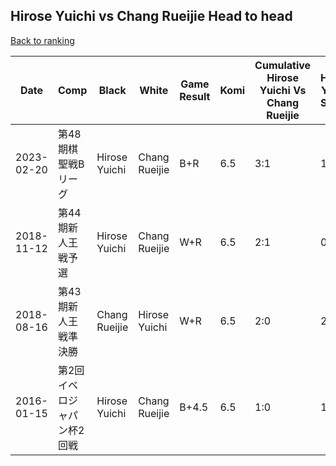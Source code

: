 ## Hirose Yuichi vs Chang Rueijie Head to head

[Back to ranking](../../index.md)




| **Date** | **Comp** | **Black** | **White** | **Game Result** | **Komi** | **Cumulative Hirose Yuichi Vs Chang Rueijie** | **Hirose Yuichi Streak** | **Chang Rueijie Streak** | 
| --- | --- | --- | --- | --- | --- | --- | --- | --- |
| 2023-02-20 | 第48期棋聖戦Bリーグ | Hirose Yuichi | Chang Rueijie | B+R | 6.5 | 3:1 | 1 | 0 | 
| 2018-11-12 | 第44期新人王戦予選 | Hirose Yuichi | Chang Rueijie | W+R | 6.5 | 2:1 | 0 | 1 | 
| 2018-08-16 | 第43期新人王戦準決勝 | Chang Rueijie | Hirose Yuichi | W+R | 6.5 | 2:0 | 2 | 0 | 
| 2016-01-15 | 第2回イベロジャパン杯2回戦 | Hirose Yuichi | Chang Rueijie | B+4.5 | 6.5 | 1:0 | 1 | 0 |




